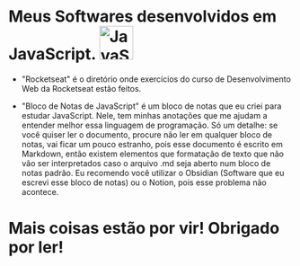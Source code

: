 <h1>Meus Softwares desenvolvidos em JavaScript. <img src="https://skillicons.dev/icons?i=js" height="60" alt="JavaScript logo"></h1>

- "Rocketseat" é o diretório onde exercícios do curso de Desenvolvimento Web da Rocketseat estão feitos.

- "Bloco de Notas de JavaScript" é um bloco de notas que eu criei para estudar JavaScript. Nele, tem minhas anotações que me ajudam a entender melhor essa linguagem de programação. Só um detalhe: se você quiser ler o documento, procure não ler em qualquer bloco de notas, vai ficar um pouco estranho, pois esse documento é escrito em Markdown, então existem elementos que formatação de texto que não vão ser interpretados caso o arquivo .md seja aberto num bloco de notas padrão. Eu recomendo você utilizar o Obsidian (Software que eu escrevi esse bloco de notas) ou o Notion, pois esse problema não acontece.

<h1>Mais coisas estão por vir! Obrigado por ler!</h1>
